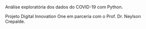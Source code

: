 
Análise exploratória dos dados do COVID-19 com Python.


Projeto Digital Innovation One em parceria com o Prof. Dr. Neylson Crepalde.
